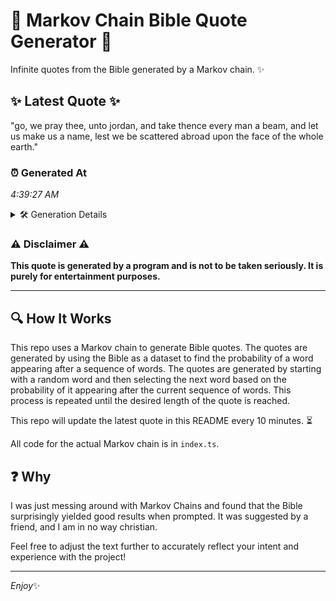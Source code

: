 # 📖 Markov Chain Bible Quote Generator 📖

Infinite quotes from the Bible generated by a Markov chain. ✨

## ✨ Latest Quote ✨
"go, we pray thee, unto jordan, and take thence every man a beam, and let us make us a name, lest we be scattered abroad upon the face of the whole earth."

### ⏰ Generated At
*4:39:27 AM*

<details>
    <summary>🛠️ Generation Details</summary>
    <p>
        <strong>🌱 Seed:</strong> go,<br>
        <strong>🔄 Iterations:</strong> 31<br>
        <strong>📜 Context History:</strong><br>[ go, ]: we<br>[ go,, we ]: pray<br>[ go,, we, pray ]: thee,<br>[ go,, we, pray, thee, ]: unto<br>[ go,, we, pray, thee,, unto ]: jordan,<br>[ go,, we, pray, thee,, unto, jordan, ]: and<br>[ we, pray, thee,, unto, jordan,, and ]: take<br>[ pray, thee,, unto, jordan,, and, take ]: thence<br>[ thee,, unto, jordan,, and, take, thence ]: every<br>[ unto, jordan,, and, take, thence, every ]: man<br>[ jordan,, and, take, thence, every, man ]: a<br>[ and, take, thence, every, man, a ]: beam,<br>[ take, thence, every, man, a, beam, ]: and<br>[ thence, every, man, a, beam,, and ]: let<br>[ every, man, a, beam,, and, let ]: us<br>[ man, a, beam,, and, let, us ]: make<br>[ a, beam,, and, let, us, make ]: us<br>[ beam,, and, let, us, make, us ]: a<br>[ and, let, us, make, us, a ]: name,<br>[ let, us, make, us, a, name, ]: lest<br>[ us, make, us, a, name,, lest ]: we<br>[ make, us, a, name,, lest, we ]: be<br>[ us, a, name,, lest, we, be ]: scattered<br>[ a, name,, lest, we, be, scattered ]: abroad<br>[ name,, lest, we, be, scattered, abroad ]: upon<br>[ lest, we, be, scattered, abroad, upon ]: the<br>[ we, be, scattered, abroad, upon, the ]: face<br>[ be, scattered, abroad, upon, the, face ]: of<br>[ scattered, abroad, upon, the, face, of ]: the<br>[ abroad, upon, the, face, of, the ]: whole<br>[ upon, the, face, of, the, whole ]: earth.<br>
    </p>
</details>

### ⚠️ Disclaimer ⚠️
**This quote is generated by a program and is not to be taken seriously. It is purely for entertainment purposes.**

---

## 🔍 How It Works

This repo uses a Markov chain to generate Bible quotes. The quotes are generated by using the Bible as a dataset to find the probability of a word appearing after a sequence of words. The quotes are generated by starting with a random word and then selecting the next word based on the probability of it appearing after the current sequence of words. This process is repeated until the desired length of the quote is reached.

This repo will update the latest quote in this README every 10 minutes. ⏳

All code for the actual Markov chain is in `index.ts`.

## ❓ Why

I was just messing around with Markov Chains and found that the Bible surprisingly yielded good results when prompted. 
It was suggested by a friend, and I am in no way christian.

Feel free to adjust the text further to accurately reflect your intent and experience with the project!

---

*Enjoy*✨
